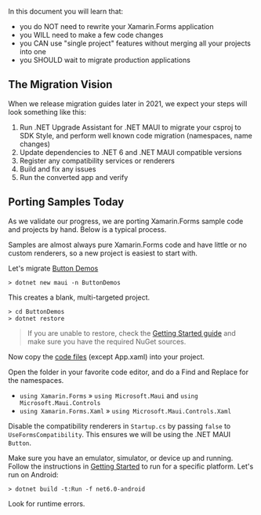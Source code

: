 In this document you will learn that:

* you do NOT need to rewrite your Xamarin.Forms application
* you WILL need to make a few code changes
* you CAN use "single project" features without merging all your projects into one
* you SHOULD wait to migrate production applications

## The Migration Vision

When we release migration guides later in 2021, we expect your steps will look something like this:

1. Run .NET Upgrade Assistant for .NET MAUI to migrate your csproj to SDK Style, and perform well known code migration (namespaces, name changes)
2. Update dependencies to .NET 6 and .NET MAUI compatible versions
3. Register any compatibility services or renderers
4. Build and fix any issues
5. Run the converted app and verify

## Porting Samples Today

As we validate our progress, we are porting Xamarin.Forms sample code and projects by hand. Below is a typical process.

Samples are almost always pure Xamarin.Forms code and have little or no custom renderers, so a new project is easiest to start with.

Let's migrate [Button Demos](https://github.com/xamarin/xamarin-forms-samples/tree/master/UserInterface/ButtonDemos)

```console
> dotnet new maui -n ButtonDemos
```

This creates a blank, multi-targeted project.

```console
> cd ButtonDemos
> dotnet restore
```

> If you are unable to restore, check the [Getting Started guide]() and make sure you have the required NuGet sources.

Now copy the [code files](https://github.com/xamarin/xamarin-forms-samples/tree/master/UserInterface/ButtonDemos/ButtonDemos/ButtonDemos) (except App.xaml) into your project.

Open the folder in your favorite code editor, and do a Find and Replace for the namespaces.

* `using Xamarin.Forms` &raquo; `using Microsoft.Maui` and `using Microsoft.Maui.Controls`
* `using Xamarin.Forms.Xaml` &raquo; `using Microsoft.Maui.Controls.Xaml`

Disable the compatibility renderers in `Startup.cs` by passing `false` to `UseFormsCompatibility`. This ensures we will be using the .NET MAUI `Button`.

Make sure you have an emulator, simulator, or device up and running. Follow the instructions in [Getting Started]() to run for a specific platform. Let's run on Android:

```console
> dotnet build -t:Run -f net6.0-android
```

Look for runtime errors.